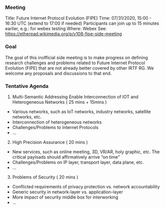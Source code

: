 ### **Meeting**
Title: Future Internet Protocol Evolution (FIPE)
Time:  07/31/2020, 15:00 - 16:30 UTC (extend to 17:00 if needed)
                                   Participants can join up to 15 minutes earlier, e.g.: for webex testing
Where: Webex
See:   https://etherpad.wikimedia.org/p/v108-fipe-side-meeting

### **Goal**
The goal of this inofficial side meeting is to make progress on defining research challenges and problems related to Future Internet Protocol Evolution (FIPE) that are not already better covered by other IRTF RG. We welcome any proposals and discussions to that end. 

### **Tentative Agenda**

1. Multi-Semantic Addressing Enable Interconnection of IOT and Heterogeneous Networks ( 25 mins + 15mins )
- Various networks, such as  IoT networks, industry networks, satellite networks, etc.
- Interconnection of heterogeneous networks
- Challenges/Problems to Internet Protocols
- ...

2. High Precision Assurance ( 20 mins )
- New services, such as online meeting, 3D, VR/AR, holy graphic, etc. The critical payloads should affirmatively arrive “on time”
- Challenges/Problems on IP layer, transport layer, data plane, etc.
- ...

3. Problems of Security ( 20 mins )
- Conflicted requirements of privacy protection vs. network accountability
- Generic security in network-layer vs. application-layer
- More impact of security middle box for interworking
- ...

